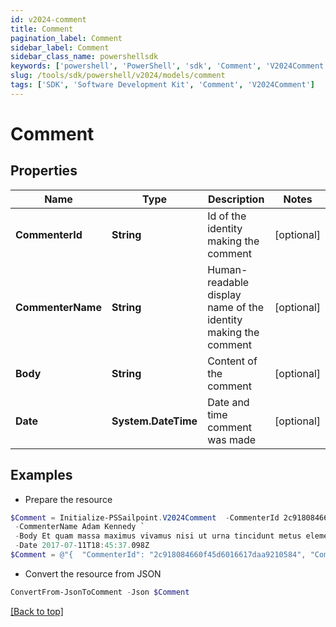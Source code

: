 ```yaml
---
id: v2024-comment
title: Comment
pagination_label: Comment
sidebar_label: Comment
sidebar_class_name: powershellsdk
keywords: ['powershell', 'PowerShell', 'sdk', 'Comment', 'V2024Comment'] 
slug: /tools/sdk/powershell/v2024/models/comment
tags: ['SDK', 'Software Development Kit', 'Comment', 'V2024Comment']
---
```



# Comment

## Properties

Name | Type | Description | Notes
------------ | ------------- | ------------- | -------------
**CommenterId** | **String** | Id of the identity making the comment | [optional] 
**CommenterName** | **String** | Human-readable display name of the identity making the comment | [optional] 
**Body** | **String** | Content of the comment | [optional] 
**Date** | **System.DateTime** | Date and time comment was made | [optional] 

## Examples

- Prepare the resource
```powershell
$Comment = Initialize-PSSailpoint.V2024Comment  -CommenterId 2c918084660f45d6016617daa9210584 `
 -CommenterName Adam Kennedy `
 -Body Et quam massa maximus vivamus nisi ut urna tincidunt metus elementum erat. `
 -Date 2017-07-11T18:45:37.098Z
$Comment = @"{  "CommenterId": "2c918084660f45d6016617daa9210584", "CommenterName": "Adam Kennedy", "Body": "Et quam massa maximus vivamus nisi ut urna tincidunt metus elementum erat.", "Date": "2017-07-11T18:45:37.098Z" }"@
```

- Convert the resource from JSON
```powershell
ConvertFrom-JsonToComment -Json $Comment
```


[[Back to top]](#) 

